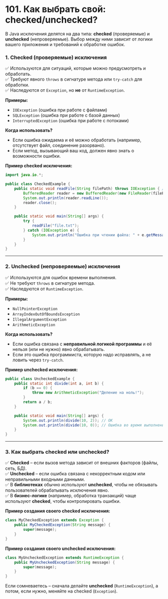 # 101. Как выбрать свой: checked/unchecked?

В Java исключения делятся на два типа: **checked** (проверяемые) и **unchecked** (непроверяемые). Выбор между ними зависит от логики вашего приложения и требований к обработке ошибок.

### 1. **Checked (проверяемые) исключения**
✅ Используются для ситуаций, которые можно предусмотреть и обработать.  
✅ Требуют явного `throws` в сигнатуре метода или `try-catch` для обработки.  
✅ Наследуются от `Exception`, но **не** от `RuntimeException`.  

**Примеры:**  
- `IOException` (ошибка при работе с файлами)  
- `SQLException` (ошибка при работе с базой данных)  
- `InterruptedException` (ошибка при работе с потоками)  

**Когда использовать?**  
- Если ошибка ожидаема и её можно обработать (например, отсутствует файл, соединение разорвано).  
- Если метод, вызывающий ваш код, должен явно знать о возможности ошибки.  

**Пример checked исключения:**
```java
import java.io.*;

public class CheckedExample {
    public static void readFile(String filePath) throws IOException { // Обязательный throws
        BufferedReader reader = new BufferedReader(new FileReader(filePath));
        System.out.println(reader.readLine());
        reader.close();
    }

    public static void main(String[] args) {
        try {
            readFile("file.txt");
        } catch (IOException e) {
            System.out.println("Ошибка при чтении файла: " + e.getMessage());
        }
    }
}
```

---

### 2. **Unchecked (непроверяемые) исключения**
✅ Используются для ошибок времени выполнения.  
✅ Не требуют `throws` в сигнатуре метода.  
✅ Наследуются от `RuntimeException`.  

**Примеры:**  
- `NullPointerException`  
- `ArrayIndexOutOfBoundsException`  
- `IllegalArgumentException`  
- `ArithmeticException`  

**Когда использовать?**  
- Если ошибка связана с **неправильной логикой программы** и её нельзя (или не нужно) явно обрабатывать.  
- Если это ошибка программиста, которую надо исправлять, а не ловить через `try-catch`.  

**Пример unchecked исключения:**
```java
public class UncheckedExample {
    public static int divide(int a, int b) {
        if (b == 0) {
            throw new ArithmeticException("Деление на ноль!");
        }
        return a / b;
    }

    public static void main(String[] args) {
        System.out.println(divide(10, 2)); // ОК
        System.out.println(divide(10, 0)); // Ошибка во время выполнения
    }
}
```

---

### 3. **Как выбрать checked или unchecked?**
✅ **Checked** – если вызов метода зависит от внешних факторов (файлы, сеть, БД).  
✅ **Unchecked** – если ошибка связана с некорректным кодом или неправильными входными данными.  
✅ В **библиотеках** обычно используют **unchecked**, чтобы не обязывать пользователей обрабатывать исключения явно.  
✅ В **бизнес-логике** (например, обработка транзакций) чаще используют **checked**, чтобы контролировать ошибки.  

**Пример создания своего checked исключения:**
```java
class MyCheckedException extends Exception {
    public MyCheckedException(String message) {
        super(message);
    }
}
```

**Пример создания своего unchecked исключения:**
```java
class MyUncheckedException extends RuntimeException {
    public MyUncheckedException(String message) {
        super(message);
    }
}
```

Если сомневаетесь – сначала делайте **unchecked** (`RuntimeException`), а потом, если нужно, меняйте на checked (`Exception`).
